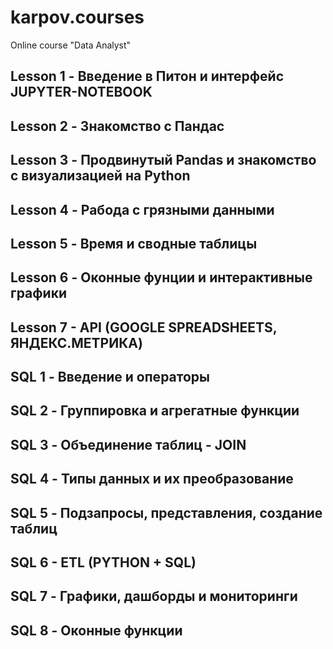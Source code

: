 # karpov.courses
Online course "Data Analyst"

## Lesson 1 - Введение в Питон и интерфейс JUPYTER-NOTEBOOK
## Lesson 2 - Знакомство с Пандас
## Lesson 3 - Продвинутый Pandas и знакомство с визуализацией на Python
## Lesson 4 - Рабода с грязными данными
## Lesson 5 - Время и сводные таблицы
## Lesson 6 - Оконные фунции и интерактивные графики
## Lesson 7 - API (GOOGLE SPREADSHEETS, ЯНДЕКС.МЕТРИКА)
## SQL 1 - Введение и операторы
## SQL 2 - Группировка и агрегатные функции
## SQL 3 - Объединение таблиц - JOIN
## SQL 4 - Типы данных и их преобразование
## SQL 5 - Подзапросы, представления, создание таблиц
## SQL 6 - ETL (PYTHON + SQL)
## SQL 7 - Графики, дашборды и мониторинги
## SQL 8 - Оконные функции

